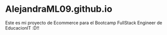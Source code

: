 # AlejandraML09.github.io
Este es mi proyecto de Ecommerce para el Bootcamp FullStack Engineer de EducacionIT :D!!
